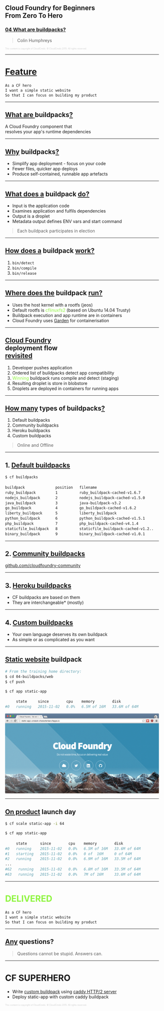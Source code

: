 ## Cloud Foundry for Beginners <br />From Zero To Hero
### [04 What are buildpacks?](#/0)

> Colin Humphreys

<p style="font-size: 50%; opacity: 0.2;">
  This content is copyright of CloudCredo. &copy; CloudCredo 2015. All rights reserved.
</p>

---

# [Feature](#/1)

```nohighlight
As a CF hero
I want a simple static website
So that I can focus on building my product
```

---

## [What are ](#/2) buildpacks[?](#/2)

A Cloud Foundry component that <br />resolves your app's runtime dependencies

---

## [Why](#/3) buildpacks[?](#/3)

  * Simplify app deployment - focus on your code
  * Fewer files, quicker app deploys
  * Produce self-contained, runnable app artefacts

---

## [What does a](#/4) buildpack [do?](#/4)

  * Input is the application code
  * Examines application and fulfils dependencies
  * Output is a droplet
  * Metadata output defines ENV vars and start command

> Each buildpack participates in election

---

## [How does a](#/5) buildpack [work?](#/5)

  1. `bin/detect`
  1. `bin/compile`
  1. `bin/release`

---

## [Where does the](#/6) buildpack [run?](#/6)

  * Uses the host kernel with a rootfs (jeos)
  * Default rootfs is <span style="color: #8FF541;">cflinuxfs2</span> (based on Ubuntu 14.04 Trusty)
  * Buildpack execution and app runtime are in containers
  * Cloud Foundry uses [Garden](https://github.com/cloudfoundry-incubator/garden) for containerisation

---

## [Cloud Foundry](#/7) <br />deployment flow <br />[revisited](#/7)

  1. Developer pushes application
  1. Ordered list of buildpacks detect app compatibility
  1. <span style="color: #8FF541;">Winning</span> buildpack runs compile and detect (staging)
  1. Resulting droplet is store in blobstore
  1. Droplets are deployed in containers for running apps

---

## [How many](#/8) types of buildpacks[?](#/8)

  1. Default buildpacks
  1. Community buildpacks
  1. Heroku buildpacks
  1. Custom buildpacks

> Online and Offline

---

## 1. [Default buildpacks](#/9)

```bash
$ cf buildpacks

buildpack              position   filename
ruby_buildpack         1          ruby_buildpack-cached-v1.6.7
nodejs_buildpack       2          nodejs_buildpack-cached-v1.5.0
java_buildpack         3          java-buildpack-v3.2
go_buildpack           4          go_buildpack-cached-v1.6.2
liberty_buildpack      5          liberty_buildpack
python_buildpack       6          python_buildpack-cached-v1.5.1
php_buildpack          7          php_buildpack-cached-v4.1.4
staticfile_buildpack   8          staticfile_buildpack-cached-v1.2..
binary_buildpack       9          binary_buildpack-cached-v1.0.1
```

---

## 2. [Community buildpacks](#/10)

[github.com/cloudfoundry-community](https://github.com/cloudfoundry-community/cf-docs-contrib/wiki/Buildpacks)

---

## 3. [Heroku buildpacks](#/11)

  * CF buildpacks are based on them
  * They are interchangeable* (mostly)

---

## 4. [Custom buildpacks](#/12)

  * Your own language deserves its own buildpack
  * As simple or as complicated as you want

---

## [Static website](#/13) buildpack

```bash
# From the training home directory:
$ cd 04-buildpacks/web
$ cf push
```

```bash
$ cf app static-app

     state     since        cpu    memory        disk
#0   running   2015-11-02   0.0%   6.5M of 16M   33.6M of 64M
```

<img src="images/index.png" style="background:none; border:none; box-shadow:none;" />

---

## [On product](#/14) launch day

```bash
$ cf scale static-app -i 64
```

```bash
$ cf app static-app

     state      since        cpu    memory        disk
#0   running    2015-11-02   0.0%   6.5M of 16M   33.6M of 64M
#1   starting   2015-11-02   0.0%   0 of  16M     0 of 64M
#2   running    2015-11-02   0.0%   6.9M of 16M   33.5M of 64M
...
#62   running   2015-11-02   0.0%   6.8M of 16M   33.5M of 64M
#63   running   2015-11-02   0.0%   7M of 16M     33.6M of 64M
```

---

# <span style="color: #8FF541;">DELIVERED</span>

```nohighlight
As a CF hero
I want a simple static website
So that I can focus on building my product
```

---

## [Any](#/16) questions?

> Questions cannot be stupid. Answers can.

---

# CF SUPERHERO

  * Write [custom buildpack](https://docs.cloudfoundry.org/buildpacks/custom.html) using [caddy HTTP/2 server](https://caddyserver.com/)
  * Deploy static-app with custom caddy buildpack

<p style="font-size: 50%; opacity: 0.2;">
  This content is copyright of CloudCredo. &copy; CloudCredo 2015. All rights reserved.
</p>

